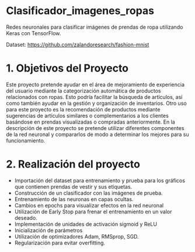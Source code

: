 # Clasificador_imagenes_ropas
Redes neuronales para clasificar imágenes de prendas de ropa utilizando Keras con TensorFlow.

Dataset: https://github.com/zalandoresearch/fashion-mnist

# 1. Objetivos del Proyecto
Este proyecto pretende ayudar en el área de mejoramiento de experiencia del usuario mediante la categorización automática de productos relacionados con ropas. Esto podría facilitar la búsqueda de artículos, así como también ayudar en la gestión y organización de inventarios. 
Otro uso para este proyecto es la recomendación de productos mediante sugerencias de artículos similares o complementarios a los clientes basándose en prendas visualizadas o compradas anteriormente. 
En la descripción de este proyecto se pretende utilizar diferentes componentes de la red neuronal y compararlos de modo a determinar los mejores para su funcionamiento. 

# 2. Realización del proyecto
- Importación del dataset para entrenamiento y prueba para los gráficos que contienen prendas de vestir y sus etiquetas.
- Construcción de un clasificador con las imágenes de prueba.
- Entrenamiento de las neuronas en capas ocultas.
- Cambios en epochs para visualizar efectos en la red neuronal
- Utilización de Early Stop para frenar el entrenamiento en un valor deseado.
- Implementación de unidades de activación sigmoid y ReLU
- Inicialización de parámetros
- Utilización de optimizadores Adam, RMSprop, SGD.
- Regularización para evitar overfitting. 

